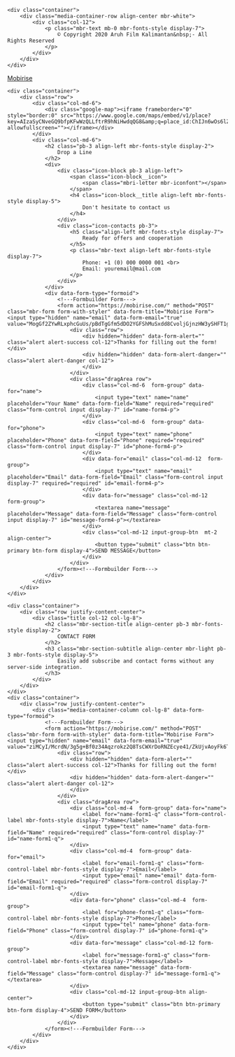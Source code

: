 <html>
<head>
  <meta charset="UTF-8">
  <meta http-equiv="X-UA-Compatible" content="IE=edge">
  <meta name="generator" content="Mobirise v4.11.6, mobirise.com">
  <meta name="viewport" content="width=device-width, initial-scale=1, minimum-scale=1">
  <link rel="shortcut icon" href="assets/images/logo-merah-128x96-1.png" type="image/x-icon">
  <meta name="description" content="Website Maker Description">
  
  <title>Kompetisi-mandau-perak</title>
  <link rel="stylesheet" href="assets/web/assets/mobirise-icons/mobirise-icons.css">
  <link rel="stylesheet" href="assets/bootstrap/css/bootstrap.min.css">
  <link rel="stylesheet" href="assets/bootstrap/css/bootstrap-grid.min.css">
  <link rel="stylesheet" href="assets/bootstrap/css/bootstrap-reboot.min.css">
  <link rel="stylesheet" href="assets/tether/tether.min.css">
  <link rel="stylesheet" href="assets/theme/css/style.css">
  <link rel="preload" as="style" href="assets/mobirise/css/mbr-additional.css"><link rel="stylesheet" href="assets/mobirise/css/mbr-additional.css" type="text/css">
  
  
  
</head>
<body>
  <section once="" class="cid-qwUcdm4XA3" id="footer6-o">

    

    

    <div class="container">
        <div class="media-container-row align-center mbr-white">
            <div class="col-12">
                <p class="mbr-text mb-0 mbr-fonts-style display-7">
                    © Copyright 2020 Aruh Film Kalimantan&nbsp;- All Rights Reserved
                </p>
            </div>
        </div>
    </div>
</section>

<section class="engine"><a href="https://mobirise.info">Mobirise</a></section><section class="mbr-section form4 cid-sctVUg6RGF" id="form4-p">

    

    
    <div class="container">
        <div class="row">
            <div class="col-md-6">
                <div class="google-map"><iframe frameborder="0" style="border:0" src="https://www.google.com/maps/embed/v1/place?key=AIzaSyCNveGQ9bfpKFwWzQLLftrR9hNiHwdqQG8&amp;q=place_id:ChIJn6wOs6lZwokRLKy1iqRcoKw" allowfullscreen=""></iframe></div>
            </div>
            <div class="col-md-6">
                <h2 class="pb-3 align-left mbr-fonts-style display-2">
                    Drop a Line
                </h2>
                <div>
                    <div class="icon-block pb-3 align-left">
                        <span class="icon-block__icon">
                            <span class="mbri-letter mbr-iconfont"></span>
                        </span>
                        <h4 class="icon-block__title align-left mbr-fonts-style display-5">
                            Don't hesitate to contact us
                        </h4>
                    </div>
                    <div class="icon-contacts pb-3">
                        <h5 class="align-left mbr-fonts-style display-7">
                            Ready for offers and cooperation
                        </h5>
                        <p class="mbr-text align-left mbr-fonts-style display-7">
                            Phone: +1 (0) 000 0000 001 <br>
                            Email: youremail@mail.com
                        </p>
                    </div>
                </div>
                <div data-form-type="formoid">
                    <!---Formbuilder Form--->
                    <form action="https://mobirise.com/" method="POST" class="mbr-form form-with-styler" data-form-title="Mobirise Form"><input type="hidden" name="email" data-form-email="true" value="MogGf2ZYwRLxphcGuUs/pBdTgGfm5dDO2YGFShMuSxdd8CvoljGjnzHW3ySHFT1g5l68JtQ+WlAPXfNQvdv2asnVE8dxJgFiv80Cqu4oq1o/ccN6jVbAtLKKMBtawXiP">
                        <div class="row">
                            <div hidden="hidden" data-form-alert="" class="alert alert-success col-12">Thanks for filling out the form!</div>
                            <div hidden="hidden" data-form-alert-danger="" class="alert alert-danger col-12">
                            </div>
                        </div>
                        <div class="dragArea row">
                            <div class="col-md-6  form-group" data-for="name">
                                <input type="text" name="name" placeholder="Your Name" data-form-field="Name" required="required" class="form-control input display-7" id="name-form4-p">
                            </div>
                            <div class="col-md-6  form-group" data-for="phone">
                                <input type="text" name="phone" placeholder="Phone" data-form-field="Phone" required="required" class="form-control input display-7" id="phone-form4-p">
                            </div>
                            <div data-for="email" class="col-md-12  form-group">
                                <input type="text" name="email" placeholder="Email" data-form-field="Email" class="form-control input display-7" required="required" id="email-form4-p">
                            </div>
                            <div data-for="message" class="col-md-12  form-group">
                                <textarea name="message" placeholder="Message" data-form-field="Message" class="form-control input display-7" id="message-form4-p"></textarea>
                            </div>
                            <div class="col-md-12 input-group-btn  mt-2 align-center">
                                <button type="submit" class="btn btn-primary btn-form display-4">SEND MESSAGE</button>
                            </div>
                        </div>
                    </form><!---Formbuilder Form--->
                </div>
            </div>
        </div>
    </div>
</section>

<section class="mbr-section form1 cid-sctWsVmmMW" id="form1-q">

    

    
    <div class="container">
        <div class="row justify-content-center">
            <div class="title col-12 col-lg-8">
                <h2 class="mbr-section-title align-center pb-3 mbr-fonts-style display-2">
                    CONTACT FORM
                </h2>
                <h3 class="mbr-section-subtitle align-center mbr-light pb-3 mbr-fonts-style display-5">
                    Easily add subscribe and contact forms without any server-side integration.
                </h3>
            </div>
        </div>
    </div>
    <div class="container">
        <div class="row justify-content-center">
            <div class="media-container-column col-lg-8" data-form-type="formoid">
                <!---Formbuilder Form--->
                <form action="https://mobirise.com/" method="POST" class="mbr-form form-with-styler" data-form-title="Mobirise Form"><input type="hidden" name="email" data-form-email="true" value="ziMCyI/McrdN/3g5g+Bf0z34Aqzrokz2Q8TsCWXrDoRNZEcye41/ZkUjvAoyFk6TCmfhvRQRGpqM56fMinK7iMyvfrZyrVNI6+zAvKyK1xRwfUXzqFjVP+q9yg/AsSrm">
                    <div class="row">
                        <div hidden="hidden" data-form-alert="" class="alert alert-success col-12">Thanks for filling out the form!</div>
                        <div hidden="hidden" data-form-alert-danger="" class="alert alert-danger col-12">
                        </div>
                    </div>
                    <div class="dragArea row">
                        <div class="col-md-4  form-group" data-for="name">
                            <label for="name-form1-q" class="form-control-label mbr-fonts-style display-7">Name</label>
                            <input type="text" name="name" data-form-field="Name" required="required" class="form-control display-7" id="name-form1-q">
                        </div>
                        <div class="col-md-4  form-group" data-for="email">
                            <label for="email-form1-q" class="form-control-label mbr-fonts-style display-7">Email</label>
                            <input type="email" name="email" data-form-field="Email" required="required" class="form-control display-7" id="email-form1-q">
                        </div>
                        <div data-for="phone" class="col-md-4  form-group">
                            <label for="phone-form1-q" class="form-control-label mbr-fonts-style display-7">Phone</label>
                            <input type="tel" name="phone" data-form-field="Phone" class="form-control display-7" id="phone-form1-q">
                        </div>
                        <div data-for="message" class="col-md-12 form-group">
                            <label for="message-form1-q" class="form-control-label mbr-fonts-style display-7">Message</label>
                            <textarea name="message" data-form-field="Message" class="form-control display-7" id="message-form1-q"></textarea>
                        </div>
                        <div class="col-md-12 input-group-btn align-center">
                            <button type="submit" class="btn btn-primary btn-form display-4">SEND FORM</button>
                        </div>
                    </div>
                </form><!---Formbuilder Form--->
            </div>
        </div>
    </div>
</section>


  <script src="assets/web/assets/jquery/jquery.min.js"></script>
  <script src="assets/popper/popper.min.js"></script>
  <script src="assets/bootstrap/js/bootstrap.min.js"></script>
  <script src="assets/tether/tether.min.js"></script>
  <script src="assets/smoothscroll/smooth-scroll.js"></script>
  <script src="assets/theme/js/script.js"></script>
  <script src="assets/formoid/formoid.min.js"></script>
  
  
</body>
</html>
